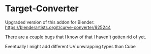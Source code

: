 # Target-Converter
Upgraded version of this addon for Blender:
https://blenderartists.org/t/curve-converter/625244

There are a couple bugs that I know of that I haven't gotten rid of yet.

Eventually I might add different UV unwrapping types than Cube
